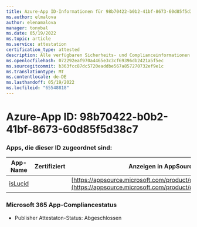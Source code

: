 ```yaml
---
title: Azure-App ID-Informationen für 98b70422-b0b2-41bf-8673-60d85f5d38c7
ms.author: elmalova
author: elenamalova
manager: tonybal
ms.date: 05/19/2022
ms.topic: article
ms.service: attestation
certification_type: attested
description: Alle verfügbaren Sicherheits- und Complianceinformationen für 98b70422-b0b2-41bf-8673-60d85f5d38c7.
ms.openlocfilehash: 072292eaf970a4465e3c3cf69396db2421a5f5ec
ms.sourcegitcommit: b363fcc87dc5720eaddbe567a857270732ef9e1c
ms.translationtype: MT
ms.contentlocale: de-DE
ms.lasthandoff: 05/19/2022
ms.locfileid: "65548818"
---
```

# <a name="azure-app-id-98b70422-b0b2-41bf-8673-60d85f5d38c7"></a>Azure-App ID: 98b70422-b0b2-41bf-8673-60d85f5d38c7


### <a name="apps-associated-with-this-id"></a>Apps, die dieser ID zugeordnet sind:
| **App-Name** | **Zertifiziert** | **Anzeigen in AppSource** |
|--------------|---------------|-----------------------|
| [isLucid](../forward/WA200002385.md) |  | [https://appsource.microsoft.com/product/office/WA200002385](https://appsource.microsoft.com/product/office/WA200002385) |

### <a name="microsoft-365-app-compliance-status"></a>Microsoft 365 App-Compliancestatus
- Publisher Attestaton-Status: Abgeschlossen
